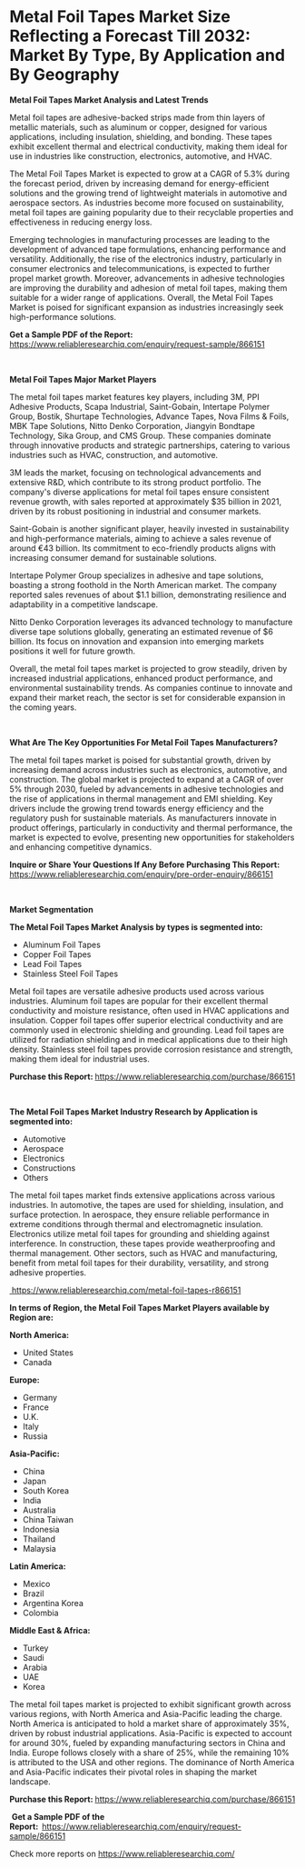 <p><h1>Metal Foil Tapes Market Size Reflecting a Forecast Till 2032: Market By Type, By Application and By Geography</h1></p><p><strong>Metal Foil Tapes Market Analysis and Latest Trends</strong></p>
<p><p>Metal foil tapes are adhesive-backed strips made from thin layers of metallic materials, such as aluminum or copper, designed for various applications, including insulation, shielding, and bonding. These tapes exhibit excellent thermal and electrical conductivity, making them ideal for use in industries like construction, electronics, automotive, and HVAC.</p><p>The Metal Foil Tapes Market is expected to grow at a CAGR of 5.3% during the forecast period, driven by increasing demand for energy-efficient solutions and the growing trend of lightweight materials in automotive and aerospace sectors. As industries become more focused on sustainability, metal foil tapes are gaining popularity due to their recyclable properties and effectiveness in reducing energy loss.</p><p>Emerging technologies in manufacturing processes are leading to the development of advanced tape formulations, enhancing performance and versatility. Additionally, the rise of the electronics industry, particularly in consumer electronics and telecommunications, is expected to further propel market growth. Moreover, advancements in adhesive technologies are improving the durability and adhesion of metal foil tapes, making them suitable for a wider range of applications. Overall, the Metal Foil Tapes Market is poised for significant expansion as industries increasingly seek high-performance solutions.</p></p>
<p><strong>Get a Sample PDF of the Report:&nbsp;</strong> <a href="https://www.reliableresearchiq.com/enquiry/request-sample/866151?utm_campaign=2220&utm_medium=2&utm_source=Github&utm_content=ia&utm_term=30012025&utm_id=metal-foil-tapes">https://www.reliableresearchiq.com/enquiry/request-sample/866151</a></p>
<p>&nbsp;</p>
<p><strong>Metal Foil Tapes Major Market Players</strong></p>
<p><p>The metal foil tapes market features key players, including 3M, PPI Adhesive Products, Scapa Industrial, Saint-Gobain, Intertape Polymer Group, Bostik, Shurtape Technologies, Advance Tapes, Nova Films & Foils, MBK Tape Solutions, Nitto Denko Corporation, Jiangyin Bondtape Technology, Sika Group, and CMS Group. These companies dominate through innovative products and strategic partnerships, catering to various industries such as HVAC, construction, and automotive.</p><p>3M leads the market, focusing on technological advancements and extensive R&D, which contribute to its strong product portfolio. The company's diverse applications for metal foil tapes ensure consistent revenue growth, with sales reported at approximately $35 billion in 2021, driven by its robust positioning in industrial and consumer markets.</p><p>Saint-Gobain is another significant player, heavily invested in sustainability and high-performance materials, aiming to achieve a sales revenue of around €43 billion. Its commitment to eco-friendly products aligns with increasing consumer demand for sustainable solutions.</p><p>Intertape Polymer Group specializes in adhesive and tape solutions, boasting a strong foothold in the North American market. The company reported sales revenues of about $1.1 billion, demonstrating resilience and adaptability in a competitive landscape.</p><p>Nitto Denko Corporation leverages its advanced technology to manufacture diverse tape solutions globally, generating an estimated revenue of $6 billion. Its focus on innovation and expansion into emerging markets positions it well for future growth.</p><p>Overall, the metal foil tapes market is projected to grow steadily, driven by increased industrial applications, enhanced product performance, and environmental sustainability trends. As companies continue to innovate and expand their market reach, the sector is set for considerable expansion in the coming years.</p></p>
<p>&nbsp;</p>
<p><strong>What Are The Key Opportunities For Metal Foil Tapes Manufacturers?</strong></p>
<p><p>The metal foil tapes market is poised for substantial growth, driven by increasing demand across industries such as electronics, automotive, and construction. The global market is projected to expand at a CAGR of over 5% through 2030, fueled by advancements in adhesive technologies and the rise of applications in thermal management and EMI shielding. Key drivers include the growing trend towards energy efficiency and the regulatory push for sustainable materials. As manufacturers innovate in product offerings, particularly in conductivity and thermal performance, the market is expected to evolve, presenting new opportunities for stakeholders and enhancing competitive dynamics.</p></p>
<p><strong>Inquire or Share Your Questions If Any Before Purchasing This Report:</strong> <a href="https://www.reliableresearchiq.com/enquiry/pre-order-enquiry/866151?utm_campaign=2220&utm_medium=2&utm_source=Github&utm_content=ia&utm_term=30012025&utm_id=metal-foil-tapes">https://www.reliableresearchiq.com/enquiry/pre-order-enquiry/866151</a></p>
<p>&nbsp;</p>
<p><strong>Market Segmentation</strong></p>
<p><strong>The Metal Foil Tapes Market Analysis by types is segmented into:</strong></p>
<p><ul><li>Aluminum Foil Tapes</li><li>Copper Foil Tapes</li><li>Lead Foil Tapes</li><li>Stainless Steel Foil Tapes</li></ul></p>
<p><p>Metal foil tapes are versatile adhesive products used across various industries. Aluminum foil tapes are popular for their excellent thermal conductivity and moisture resistance, often used in HVAC applications and insulation. Copper foil tapes offer superior electrical conductivity and are commonly used in electronic shielding and grounding. Lead foil tapes are utilized for radiation shielding and in medical applications due to their high density. Stainless steel foil tapes provide corrosion resistance and strength, making them ideal for industrial uses.</p></p>
<p><strong>Purchase this Report:&nbsp;</strong><a href="https://www.reliableresearchiq.com/purchase/866151?utm_campaign=2220&utm_medium=2&utm_source=Github&utm_content=ia&utm_term=30012025&utm_id=metal-foil-tapes">https://www.reliableresearchiq.com/purchase/866151</a></p>
<p>&nbsp;</p>
<p><strong>The Metal Foil Tapes Market Industry Research by Application is segmented into:</strong></p>
<p><ul><li>Automotive</li><li>Aerospace</li><li>Electronics</li><li>Constructions</li><li>Others</li></ul></p>
<p><p>The metal foil tapes market finds extensive applications across various industries. In automotive, the tapes are used for shielding, insulation, and surface protection. In aerospace, they ensure reliable performance in extreme conditions through thermal and electromagnetic insulation. Electronics utilize metal foil tapes for grounding and shielding against interference. In construction, these tapes provide weatherproofing and thermal management. Other sectors, such as HVAC and manufacturing, benefit from metal foil tapes for their durability, versatility, and strong adhesive properties.</p></p>
<p><a href="https://www.reliableresearchiq.com/metal-foil-tapes-r866151?utm_campaign=2220&utm_medium=2&utm_source=Github&utm_content=ia&utm_term=30012025&utm_id=metal-foil-tapes">&nbsp;https://www.reliableresearchiq.com/metal-foil-tapes-r866151</a></p>
<p><strong>In terms of Region, the Metal Foil Tapes Market Players available by Region are:</strong></p>
<p>
    <p> <strong> North America: </strong>
        <ul>
            <li>United States</li>
            <li>Canada</li>
        </ul>
        </p> 
    <p> <strong> Europe: </strong>
        <ul>
            <li>Germany</li>
            <li>France</li>
            <li>U.K.</li>
            <li>Italy</li>
            <li>Russia</li>
        </ul>
        </p> 
    <p> <strong> Asia-Pacific: </strong>
        <ul>
            <li>China</li>
            <li>Japan</li>
            <li>South Korea</li>
            <li>India</li>
            <li>Australia</li>
            <li>China Taiwan</li>
            <li>Indonesia</li>
            <li>Thailand</li>
            <li>Malaysia</li>
        </ul>
        </p> 
    <p> <strong> Latin America: </strong>
        <ul>
            <li>Mexico</li>
            <li>Brazil</li>
            <li>Argentina Korea</li>
            <li>Colombia</li>
        </ul>
        </p> 
    <p> <strong> Middle East & Africa: </strong>
        <ul>
            <li>Turkey</li>
            <li>Saudi</li>
            <li>Arabia</li>
            <li>UAE</li>
            <li>Korea</li>
        </ul>
    </p>
    </p>
<p><p>The metal foil tapes market is projected to exhibit significant growth across various regions, with North America and Asia-Pacific leading the charge. North America is anticipated to hold a market share of approximately 35%, driven by robust industrial applications. Asia-Pacific is expected to account for around 30%, fueled by expanding manufacturing sectors in China and India. Europe follows closely with a share of 25%, while the remaining 10% is attributed to the USA and other regions. The dominance of North America and Asia-Pacific indicates their pivotal roles in shaping the market landscape.</p></p>
<p><strong>Purchase this Report: </strong><a href="https://www.reliableresearchiq.com/purchase/866151?utm_campaign=2220&utm_medium=2&utm_source=Github&utm_content=ia&utm_term=30012025&utm_id=metal-foil-tapes">https://www.reliableresearchiq.com/purchase/866151</a></p>
<p>&nbsp;<strong>Get a Sample PDF of the Report:&nbsp;&nbsp;</strong><a href="https://www.reliableresearchiq.com/enquiry/request-sample/866151?utm_campaign=2220&utm_medium=2&utm_source=Github&utm_content=ia&utm_term=30012025&utm_id=metal-foil-tapes">https://www.reliableresearchiq.com/enquiry/request-sample/866151</a></p>
<p><strong></strong></p>
<p>Check more reports on <a href="https://www.reliableresearchiq.com/?utm_campaign=2220&utm_medium=2&utm_source=Github&utm_content=ia&utm_term=30012025&utm_id=metal-foil-tapes">https://www.reliableresearchiq.com/</a></p>
